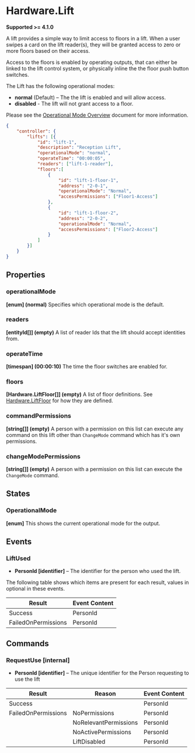 # Hardware.Lift

**Supported >= 4.1.0**

A lift provides a simple way to limit access to floors in a lift.  When a user swipes a card on the lift reader(s), they will be granted access to zero or more floors based on their access.

Access to the floors is enabled by operating outputs, that can either be linked to the lift control system, or physically inline the the floor push button switches.

The Lift has the following operational modes:

- **normal** (Default) – The the lift is enabled and will allow access.
- **disabled** - The lift will not grant access to a floor.

Please see the [Operational Mode Overview](../ApplicationConfiguration/ModeOverview.md) document for more information.

````json
{
    "controller": {
        "lifts": [{
            "id": "lift-1",
            "description": "Reception Lift",
            "operationalMode": "normal",
            "operateTime": "00:00:05",
            "readers": ["lift-1-reader"],
            "floors":[
                {
                    "id": "lift-1-floor-1",
                    "address": "2-0-1",
                    "operationalMode": "Normal",
                    "accessPermissions": ["Floor1-Access"]
                },
                {
                    "id": "lift-1-floor-2",
                    "address": "2-0-2",
                    "operationalMode": "Normal",
                    "accessPermissions": ["Floor2-Access"]
                }
            ]
        }]
    }
}
````

## Properties

### operationalMode

**[enum] (normal)** Specifies which operational mode is the default.

### readers

**[entityId[]] (empty)** A list of reader Ids that the lift should accept
identities from.

### operateTime

**[timespan] (00:00:10)** The time the floor switches are enabled for.

### floors

**[Hardware.LiftFloor[]] (empty)** A list of floor definitions. See [Hardware.LiftFloor](HardwareLiftFloor.md) for how they are defined.

### commandPermissions

**[string[]] (empty)** A person with a permission on this list can execute any command on this lift other than `ChangeMode` command which has it's own permissions.

### changeModePermissions

**[string[]] (empty)** A person with a permission on this list can execute the `ChangeMode` command.

## States

### OperationalMode

**[enum]** This shows the current operational mode for the output.

## Events

### LiftUsed

- **PersonId [identifier]** – The identifier for the person who used the lift.

The following table shows which items are present for each result, values in
optional in these events.

| **Result**       | **Event Content**   |
|------------------|---------------------|
| Success              | PersonId |
| FailedOnPermissions  | PersonId |

## Commands

### RequestUse [internal]

- **PersonId [identifier]** – The unique identifier for the Person requesting to use the lift

| **Result**          | **Reason**            | **Event Content** |
|---------------------|-----------------------|-------------------|
| Success             |                       | PersonId          |
| FailedOnPermissions | NoPermissions         | PersonId          |
|                     | NoRelevantPermissions | PersonId          |
|                     | NoActivePermissions   | PersonId          |
|                     | LiftDisabled          | PersonId          |
